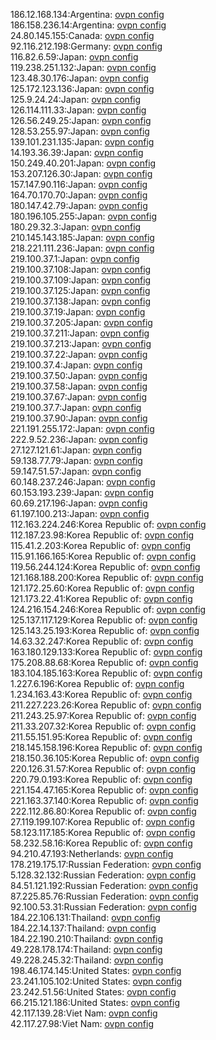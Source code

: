 186.12.168.134:Argentina: [ovpn config](vpn/186_12_168_134.ovpn)  
186.158.236.14:Argentina: [ovpn config](vpn/186_158_236_14.ovpn)  
24.80.145.155:Canada: [ovpn config](vpn/24_80_145_155.ovpn)  
92.116.212.198:Germany: [ovpn config](vpn/92_116_212_198.ovpn)  
116.82.6.59:Japan: [ovpn config](vpn/116_82_6_59.ovpn)  
119.238.251.132:Japan: [ovpn config](vpn/119_238_251_132.ovpn)  
123.48.30.176:Japan: [ovpn config](vpn/123_48_30_176.ovpn)  
125.172.123.136:Japan: [ovpn config](vpn/125_172_123_136.ovpn)  
125.9.24.24:Japan: [ovpn config](vpn/125_9_24_24.ovpn)  
126.114.111.33:Japan: [ovpn config](vpn/126_114_111_33.ovpn)  
126.56.249.25:Japan: [ovpn config](vpn/126_56_249_25.ovpn)  
128.53.255.97:Japan: [ovpn config](vpn/128_53_255_97.ovpn)  
139.101.231.135:Japan: [ovpn config](vpn/139_101_231_135.ovpn)  
14.193.36.39:Japan: [ovpn config](vpn/14_193_36_39.ovpn)  
150.249.40.201:Japan: [ovpn config](vpn/150_249_40_201.ovpn)  
153.207.126.30:Japan: [ovpn config](vpn/153_207_126_30.ovpn)  
157.147.90.116:Japan: [ovpn config](vpn/157_147_90_116.ovpn)  
164.70.170.70:Japan: [ovpn config](vpn/164_70_170_70.ovpn)  
180.147.42.79:Japan: [ovpn config](vpn/180_147_42_79.ovpn)  
180.196.105.255:Japan: [ovpn config](vpn/180_196_105_255.ovpn)  
180.29.32.3:Japan: [ovpn config](vpn/180_29_32_3.ovpn)  
210.145.143.185:Japan: [ovpn config](vpn/210_145_143_185.ovpn)  
218.221.111.236:Japan: [ovpn config](vpn/218_221_111_236.ovpn)  
219.100.37.1:Japan: [ovpn config](vpn/219_100_37_1.ovpn)  
219.100.37.108:Japan: [ovpn config](vpn/219_100_37_108.ovpn)  
219.100.37.109:Japan: [ovpn config](vpn/219_100_37_109.ovpn)  
219.100.37.125:Japan: [ovpn config](vpn/219_100_37_125.ovpn)  
219.100.37.138:Japan: [ovpn config](vpn/219_100_37_138.ovpn)  
219.100.37.19:Japan: [ovpn config](vpn/219_100_37_19.ovpn)  
219.100.37.205:Japan: [ovpn config](vpn/219_100_37_205.ovpn)  
219.100.37.211:Japan: [ovpn config](vpn/219_100_37_211.ovpn)  
219.100.37.213:Japan: [ovpn config](vpn/219_100_37_213.ovpn)  
219.100.37.22:Japan: [ovpn config](vpn/219_100_37_22.ovpn)  
219.100.37.4:Japan: [ovpn config](vpn/219_100_37_4.ovpn)  
219.100.37.50:Japan: [ovpn config](vpn/219_100_37_50.ovpn)  
219.100.37.58:Japan: [ovpn config](vpn/219_100_37_58.ovpn)  
219.100.37.67:Japan: [ovpn config](vpn/219_100_37_67.ovpn)  
219.100.37.7:Japan: [ovpn config](vpn/219_100_37_7.ovpn)  
219.100.37.90:Japan: [ovpn config](vpn/219_100_37_90.ovpn)  
221.191.255.172:Japan: [ovpn config](vpn/221_191_255_172.ovpn)  
222.9.52.236:Japan: [ovpn config](vpn/222_9_52_236.ovpn)  
27.127.121.61:Japan: [ovpn config](vpn/27_127_121_61.ovpn)  
59.138.77.79:Japan: [ovpn config](vpn/59_138_77_79.ovpn)  
59.147.51.57:Japan: [ovpn config](vpn/59_147_51_57.ovpn)  
60.148.237.246:Japan: [ovpn config](vpn/60_148_237_246.ovpn)  
60.153.193.239:Japan: [ovpn config](vpn/60_153_193_239.ovpn)  
60.69.217.196:Japan: [ovpn config](vpn/60_69_217_196.ovpn)  
61.197.100.213:Japan: [ovpn config](vpn/61_197_100_213.ovpn)  
112.163.224.246:Korea Republic of: [ovpn config](vpn/112_163_224_246.ovpn)  
112.187.23.98:Korea Republic of: [ovpn config](vpn/112_187_23_98.ovpn)  
115.41.2.203:Korea Republic of: [ovpn config](vpn/115_41_2_203.ovpn)  
115.91.166.165:Korea Republic of: [ovpn config](vpn/115_91_166_165.ovpn)  
119.56.244.124:Korea Republic of: [ovpn config](vpn/119_56_244_124.ovpn)  
121.168.188.200:Korea Republic of: [ovpn config](vpn/121_168_188_200.ovpn)  
121.172.25.60:Korea Republic of: [ovpn config](vpn/121_172_25_60.ovpn)  
121.173.22.41:Korea Republic of: [ovpn config](vpn/121_173_22_41.ovpn)  
124.216.154.246:Korea Republic of: [ovpn config](vpn/124_216_154_246.ovpn)  
125.137.117.129:Korea Republic of: [ovpn config](vpn/125_137_117_129.ovpn)  
125.143.25.193:Korea Republic of: [ovpn config](vpn/125_143_25_193.ovpn)  
14.63.32.247:Korea Republic of: [ovpn config](vpn/14_63_32_247.ovpn)  
163.180.129.133:Korea Republic of: [ovpn config](vpn/163_180_129_133.ovpn)  
175.208.88.68:Korea Republic of: [ovpn config](vpn/175_208_88_68.ovpn)  
183.104.185.163:Korea Republic of: [ovpn config](vpn/183_104_185_163.ovpn)  
1.227.6.196:Korea Republic of: [ovpn config](vpn/1_227_6_196.ovpn)  
1.234.163.43:Korea Republic of: [ovpn config](vpn/1_234_163_43.ovpn)  
211.227.223.26:Korea Republic of: [ovpn config](vpn/211_227_223_26.ovpn)  
211.243.25.97:Korea Republic of: [ovpn config](vpn/211_243_25_97.ovpn)  
211.33.207.32:Korea Republic of: [ovpn config](vpn/211_33_207_32.ovpn)  
211.55.151.95:Korea Republic of: [ovpn config](vpn/211_55_151_95.ovpn)  
218.145.158.196:Korea Republic of: [ovpn config](vpn/218_145_158_196.ovpn)  
218.150.36.105:Korea Republic of: [ovpn config](vpn/218_150_36_105.ovpn)  
220.126.31.57:Korea Republic of: [ovpn config](vpn/220_126_31_57.ovpn)  
220.79.0.193:Korea Republic of: [ovpn config](vpn/220_79_0_193.ovpn)  
221.154.47.165:Korea Republic of: [ovpn config](vpn/221_154_47_165.ovpn)  
221.163.37.140:Korea Republic of: [ovpn config](vpn/221_163_37_140.ovpn)  
222.112.86.80:Korea Republic of: [ovpn config](vpn/222_112_86_80.ovpn)  
27.119.199.107:Korea Republic of: [ovpn config](vpn/27_119_199_107.ovpn)  
58.123.117.185:Korea Republic of: [ovpn config](vpn/58_123_117_185.ovpn)  
58.232.58.16:Korea Republic of: [ovpn config](vpn/58_232_58_16.ovpn)  
94.210.47.193:Netherlands: [ovpn config](vpn/94_210_47_193.ovpn)  
178.219.175.17:Russian Federation: [ovpn config](vpn/178_219_175_17.ovpn)  
5.128.32.132:Russian Federation: [ovpn config](vpn/5_128_32_132.ovpn)  
84.51.121.192:Russian Federation: [ovpn config](vpn/84_51_121_192.ovpn)  
87.225.85.76:Russian Federation: [ovpn config](vpn/87_225_85_76.ovpn)  
92.100.53.31:Russian Federation: [ovpn config](vpn/92_100_53_31.ovpn)  
184.22.106.131:Thailand: [ovpn config](vpn/184_22_106_131.ovpn)  
184.22.14.137:Thailand: [ovpn config](vpn/184_22_14_137.ovpn)  
184.22.190.210:Thailand: [ovpn config](vpn/184_22_190_210.ovpn)  
49.228.178.174:Thailand: [ovpn config](vpn/49_228_178_174.ovpn)  
49.228.245.32:Thailand: [ovpn config](vpn/49_228_245_32.ovpn)  
198.46.174.145:United States: [ovpn config](vpn/198_46_174_145.ovpn)  
23.241.105.102:United States: [ovpn config](vpn/23_241_105_102.ovpn)  
23.242.51.56:United States: [ovpn config](vpn/23_242_51_56.ovpn)  
66.215.121.186:United States: [ovpn config](vpn/66_215_121_186.ovpn)  
42.117.139.28:Viet Nam: [ovpn config](vpn/42_117_139_28.ovpn)  
42.117.27.98:Viet Nam: [ovpn config](vpn/42_117_27_98.ovpn)  

